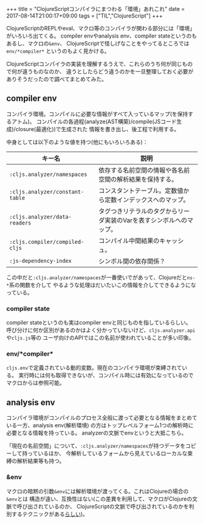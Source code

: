 +++
title = "ClojureScriptコンパイラにまつわる「環境」あれこれ"
date = 2017-08-14T21:00:17+09:00
tags = ["TIL","ClojureScript"]
+++

ClojureScriptのREPLやeval、マクロ等のコンパイラが関わる部分には「環境」がいろいろ出てくる。
compiler envやanalysis env、compiler stateというのもあるし、マクロの`&env`、
ClojureScriptで怪しげなことをやってるところでは `env/*compiler*` というのもよく見かける。

ClojureScriptコンパイラの実装を理解するうえで、これらのうち何が同じもので何が違うものなのか、
違うとしたらどう違うのかを一旦整理しておく必要がありそうだったので調べてまとめてみた。

<!--more-->

## compiler env

コンパイラ環境。コンパイルに必要な情報がすべて入っているマップ(を保持するアトム)。
コンパイルの各過程(analyze(AST構築)/compile(JSコード生成)/closure(最適化))で生成された
情報を書き出し、後工程で利用する。

中身としては以下のような値を持つ(他にもいろいろある)：

|キー名                          |説明 |
|-------------------------------|-----|
|`:cljs.analyzer/namespaces`    |依存する名前空間の情報や各名前空間の解析結果を保持する。          |
|`:cljs.analyzer/constant-table`|コンスタントテーブル。定数値から定数インデックスへのマップ。       |
|`:cljs.analyzer/data-readers`  |タグつきリテラルのタグからリーダ実装のVarを表すシンボルへのマップ。 |
|`:cljs.compiler/compiled-cljs` |コンパイル中間結果のキャッシュ。                              |
|`:js-dependency-index`         |シンボル間の依存関係？|

この中だと`:cljs.analyzer/namespaces`が一番使いでがあって、Clojureだと`ns-*`系の関数を介して
やるような処理はだいたいこの情報を介してできるようになっている。

### compiler state

compiler stateというのも実はcompiler envと同じものを指しているらしい。
呼び分けに何か区別があるのかはよく分かっていないけど、`cljs.analyzer.api`や`cljs.js`等の
ユーザ向けのAPIではこの名前が使われていることが多い印象。

### env/\*compiler\*

`cljs.env`で定義されている動的変数。現在のコンパイラ環境が束縛されている。
実行時には何も取得できないが、コンパイル時には有効になっているのでマクロからは参照可能。

## analysis env

コンパイラ環境がコンパイルのプロセス全般に渡って必要となる情報をまとめている一方、analysis env(解析環境)
の方はトップレベルフォーム1つの解析時に必要となる情報を持っている。
analyzerの文脈でenvというと大抵こちら。

「現在の名前空間」について、`:cljs.analyzer/namespaces`が持つデータをコピーして持っているほか、
今解析しているフォームから見えているローカルな束縛の解析結果等も持つ。

### &env

マクロの暗黙の引数`&env`には解析環境が渡ってくる。これはClojureの場合の`&env`とは
構造が違い、互換性はない(この差異を利用して、マクロがClojureの文脈で呼び出されているのか、
ClojureScriptの文脈で呼び出されているのかを判別するテクニックがある[らしい](https://github.com/cgrand/macrovich))。
